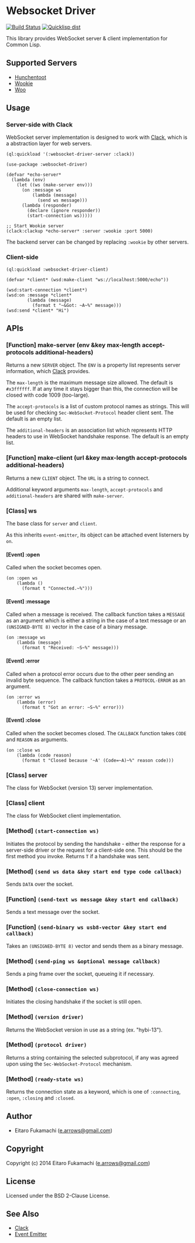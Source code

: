# Websocket Driver

[![Build Status](https://travis-ci.org/fukamachi/websocket-driver.svg?branch=master)](https://travis-ci.org/fukamachi/websocket-driver)
[![Quicklisp dist](http://quickdocs.org/badge/websocket-driver.svg)](http://quickdocs.org/websocket-driver/)

This library provides WebSocket server & client implementation for Common Lisp.

## Supported Servers

* [Hunchentoot](http://weitz.de/hunchentoot/)
* [Wookie](http://wookie.lyonbros.com)
* [Woo](https://github.com/fukamachi/woo)

## Usage

### Server-side with Clack

WebSocket server implementation is designed to work with [Clack](https://github.com/fukamachi/clack), which is a abstraction layer for web servers.

```common-lisp
(ql:quickload '(:websocket-driver-server :clack))

(use-package :websocket-driver)

(defvar *echo-server*
  (lambda (env)
    (let ((ws (make-server env)))
      (on :message ws
          (lambda (message)
            (send ws message)))
      (lambda (responder)
        (declare (ignore responder))
        (start-connection ws)))))

;; Start Wookie server
(clack:clackup *echo-server* :server :wookie :port 5000)
```

The backend server can be changed by replacing `:wookie` by other servers.

### Client-side

```common-lisp
(ql:quickload :websocket-driver-client)

(defvar *client* (wsd:make-client "ws://localhost:5000/echo"))

(wsd:start-connection *client*)
(wsd:on :message *client*
        (lambda (message)
          (format t "~&Got: ~A~%" message)))
(wsd:send *client* "Hi")
```

## APIs

### \[Function] make-server (env &key max-length accept-protocols additional-headers)

Returns a new `SERVER` object. The `ENV` is a property list represents server information, which [Clack](http://clacklisp.org) provides.

The `max-length` is the maximum message size allowed. The default is `#x3ffffff`. If at any time it stays bigger than this, the connection will be closed with code 1009 (too-large).

The `accept-protocols` is a list of custom protocol names as strings. This will be used for checking `Sec-WebSocket-Protocol` header client sent. The default is an empty list.

The `additional-headers` is an association list which represents HTTP headers to use in WebSocket handshake response. The default is an empty list.

### \[Function] make-client (url &key max-length accept-protocols additional-headers)

Returns a new `CLIENT` object. The `URL` is a string to connect.

Additional keyword arguments `max-length`, `accept-protocols` and `additional-headers` are shared with `make-server`.

### \[Class] ws

The base class for `server` and `client`.

As this inherits `event-emitter`, its object can be attached event listerners by `on`.

#### \[Event] :open

Called when the socket becomes open.

```common-lisp
(on :open ws
    (lambda ()
      (format t "Connected.~%")))
```

#### \[Event] :message

Called when a message is received. The callback function takes a `MESSAGE` as an argument which is either a string in the case of a text message or an `(UNSIGNED-BYTE 8)` vector in the case of a binary message.

```common-lisp
(on :message ws
    (lambda (message)
      (format t "Received: ~S~%" message)))
```

#### \[Event] :error

Called when a protocol error occurs due to the other peer sending an invalid byte sequence. The callback function takes a `PROTOCOL-ERROR` as an argument.

```common-lisp
(on :error ws
    (lambda (error)
      (format t "Got an error: ~S~%" error)))
```

#### \[Event] :close

Called when the socket becomes closed. The `CALLBACK` function takes `CODE` and `REASON` as arguments.

```common-lisp
(on :close ws
    (lambda (code reason)
      (format t "Closed because '~A' (Code=~A)~%" reason code)))
```

### \[Class] server

The class for WebSocket (version 13) server implementation.

### \[Class] client

The class for WebSocket client implementation.

### \[Method] `(start-connection ws)`

Initiates the protocol by sending the handshake - either the response for a server-side driver or the request for a client-side one. This should be the first method you invoke. Returns `T` if a handshake was sent.

### \[Method] `(send ws data &key start end type code callback)`

Sends `DATA` over the socket.

### \[Function] `(send-text ws message &key start end callback)`

Sends a text message over the socket.

### \[Function] `(send-binary ws usb8-vector &key start end callback)`

Takes an `(UNSIGNED-BYTE 8)` vector and sends them as a binary message.

### \[Method] `(send-ping ws &optional message callback)`

Sends a ping frame over the socket, queueing it if necessary.

### \[Method] `(close-connection ws)`

Initiates the closing handshake if the socket is still open.

### \[Method] `(version driver)`

Returns the WebSocket version in use as a string (ex. "hybi-13").

### \[Method] `(protocol driver)`

Returns a string containing the selected subprotocol, if any was agreed upon using the `Sec-WebSocket-Protocol` mechanism.

### \[Method] `(ready-state ws)`

Returns the connection state as a keyword, which is one of `:connecting`, `:open`, `:closing` and `:closed`.

## Author

* Eitaro Fukamachi (e.arrows@gmail.com)

## Copyright

Copyright (c) 2014 Eitaro Fukamachi (e.arrows@gmail.com)

## License

Licensed under the BSD 2-Clause License.

## See Also

* [Clack](http://clacklisp.org)
* [Event Emitter](https://github.com/fukamachi/event-emitter)
